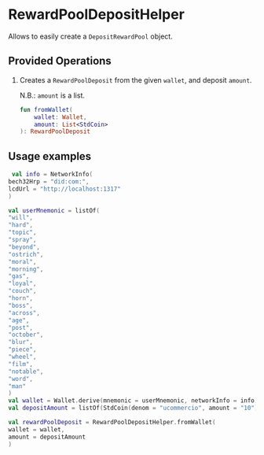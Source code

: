 # RewardPoolDepositHelper

Allows to easily create a `DepositRewardPool` object.

## Provided Operations

1. Creates a `RewardPoolDeposit` from the given `wallet`, and deposit `amount`.

   N.B.: `amount` is a list.

    ```kotlin
    fun fromWallet(
        wallet: Wallet,
        amount: List<StdCoin>
    ): RewardPoolDeposit
    ```

## Usage examples

   ```kotlin
    val info = NetworkInfo(
   bech32Hrp = "did:com:",
   lcdUrl = "http://localhost:1317"
)

val userMnemonic = listOf(
   "will",
   "hard",
   "topic",
   "spray",
   "beyond",
   "ostrich",
   "moral",
   "morning",
   "gas",
   "loyal",
   "couch",
   "horn",
   "boss",
   "across",
   "age",
   "post",
   "october",
   "blur",
   "piece",
   "wheel",
   "film",
   "notable",
   "word",
   "man"
)
val wallet = Wallet.derive(mnemonic = userMnemonic, networkInfo = info)
val depositAmount = listOf(StdCoin(denom = "ucommercio", amount = "10")) // only ucommercio

val rewardPoolDeposit = RewardPoolDepositHelper.fromWallet(
   wallet = wallet,
   amount = depositAmount
)
```
